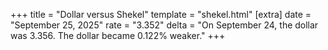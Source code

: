 +++
title = "Dollar versus Shekel"
template = "shekel.html"
[extra]
date = "September 25, 2025"
rate = "3.352"
delta = "On September 24, the dollar was 3.356. The dollar became 0.122% weaker."
+++
